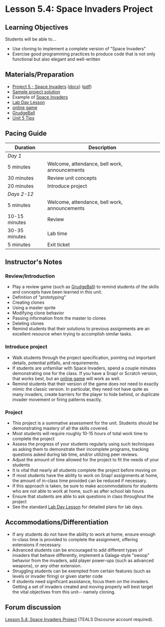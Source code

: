 # Lesson 5.4: Space Invaders Project

## Learning Objectives

Students will be able to...

* Use cloning to implement a complete version of "Space Invaders"
* Exercise good programming practices to produce code that is not only functional but also elegant and well-written

## Materials/Preparation

* [Project 5 - Space Invaders](project_5.md) ([docx](https://github.com/TEALSK12/introduction-to-computer-science/raw/master/Projects/Projects%20Word/Project%205%20Space%20Invaders.docx)) ([pdf](https://github.com/TEALSK12/introduction-to-computer-science/raw/master/Projects/Projects%20PDF/Project%205%20Space%20Invaders.pdf))
* [Sample project solution](https://www.tealsk12.org/intro-to-computer-science-sample-solutions/)
* Example of [Space Invaders](http://www.pacxon4u.com/space-invaders/)
* [Lab Day Lesson](lab_day_lesson.md)
* [online game](http://www.pacxon4u.com/space-invaders/)
* [GrudgeBall](http://toengagethemall.blogspot.com/2013/02/grudgeball-review-game-where-kids-attack.html)
* [Unit 5 Tips](unit_5_tips.md)

## Pacing Guide

| Duration      | Description                                   |
| ------------- | --------------------------------------------- |
| _Day 1_       |                                               |
| 5 minutes     | Welcome, attendance, bell work, announcements |
| 30 minutes    | Review unit concepts                          |
| 20 minutes    | Introduce project                             |
| _Days 2-12_    |                                               |
| 5 minutes     | Welcome, attendance, bell work, announcements |
| 10-15 minutes | Review                                        |
| 30-35 minutes | Lab time                                      |
| 5 minutes     | Exit ticket                                   |

## Instructor's Notes

### Review/Introduction

* Play a review game (such as [GrudgeBall](http://toengagethemall.blogspot.com/2013/02/grudgeball-review-game-where-kids-attack.html)) to remind students of the skills and concepts have been learned in this unit.
* Definition of "prototyping"
* Creating clones
* Using a master sprite
* Modifying clone behavior
* Passing information from the master to clones
* Deleting clones
* Remind students that their solutions to previous assignments are an excellent resource when trying to accomplish similar tasks.

### Introduce project

* Walk students through the project specification, pointing out important details, potential pitfalls, and requirements.
* If students are unfamiliar with Space Invaders, spend a couple minutes demonstrating one for the class.  If you have a Snap! or Scratch version, that works best, but an [online game](http://www.pacxon4u.com/space-invaders/) will work as well.
* Remind students that their version of the game does not need to exactly mimic the classic version.  In particular, they need not have quite as many invaders, create barriers for the player to hide behind, or duplicate invader movement or firing patterns exactly.

### Project

* This project is a summative assessment for the unit.  Students should be demonstrating mastery of all the skills covered.
* Most students will require roughly 10-15 hours of total work time to complete the project
* Assess the progress of your students regularly using such techniques as asking them to demonstrate their incomplete programs, tracking questions asked during lab time, and/or utilizing peer reviews.
* Adjust the amount of time allowed for the project to fit the needs of your students
* It is vital that nearly all students complete the project before moving on
* If most students have the ability to work on Snap! assignments at home, the amount of in-class time provided can be reduced if necessary.
* If this approach is taken, be sure to make accommodations for students who are _not_ able to work at home, such as after school lab hours
* Ensure that students are able to ask questions in class throughout the project
* See the standard [Lab Day Lesson](lab_day_lesson.md) for detailed plans for lab days.

## Accommodations/Differentiation

* If any students do not have the ability to work at home, ensure enough in-class time is provided to complete the assignment, offering extensions if necessary.
* Advanced students can be encouraged to add different types of invaders that behave differently, implement a Galaga-style "swoop" behavior from the invaders, add player power-ups (such as advanced weapons), or any other extension.
* Struggling students can be exempted from certain features (such as levels or invader firing) or given starter code
* If students need significant assistance, focus them on the invaders.  Getting a set of invaders created and moving properly will best target the vital objectives from this unit-- namely cloning.

## Forum discussion

[Lesson 5.4: Space Invaders Project](http://forums.tealsk12.org/c/intro-unit-5-cloning/lesson-5-4-space-invaders-project) (TEALS Discourse account required).
